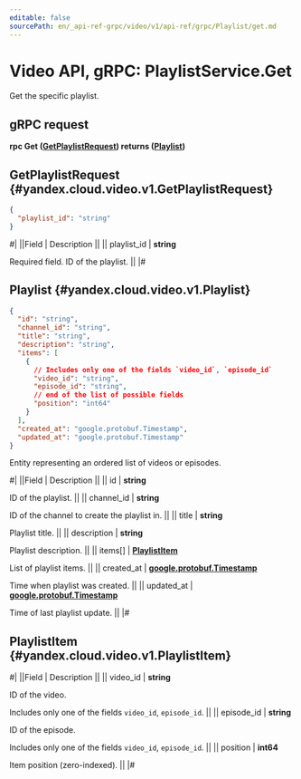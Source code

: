 ```yaml
---
editable: false
sourcePath: en/_api-ref-grpc/video/v1/api-ref/grpc/Playlist/get.md
---
```


# Video API, gRPC: PlaylistService.Get

Get the specific playlist.

## gRPC request

**rpc Get ([GetPlaylistRequest](#yandex.cloud.video.v1.GetPlaylistRequest)) returns ([Playlist](#yandex.cloud.video.v1.Playlist))**

## GetPlaylistRequest {#yandex.cloud.video.v1.GetPlaylistRequest}

```json
{
  "playlist_id": "string"
}
```

#|
||Field | Description ||
|| playlist_id | **string**

Required field. ID of the playlist. ||
|#

## Playlist {#yandex.cloud.video.v1.Playlist}

```json
{
  "id": "string",
  "channel_id": "string",
  "title": "string",
  "description": "string",
  "items": [
    {
      // Includes only one of the fields `video_id`, `episode_id`
      "video_id": "string",
      "episode_id": "string",
      // end of the list of possible fields
      "position": "int64"
    }
  ],
  "created_at": "google.protobuf.Timestamp",
  "updated_at": "google.protobuf.Timestamp"
}
```

Entity representing an ordered list of videos or episodes.

#|
||Field | Description ||
|| id | **string**

ID of the playlist. ||
|| channel_id | **string**

ID of the channel to create the playlist in. ||
|| title | **string**

Playlist title. ||
|| description | **string**

Playlist description. ||
|| items[] | **[PlaylistItem](#yandex.cloud.video.v1.PlaylistItem)**

List of playlist items. ||
|| created_at | **[google.protobuf.Timestamp](https://developers.google.com/protocol-buffers/docs/reference/google.protobuf#timestamp)**

Time when playlist was created. ||
|| updated_at | **[google.protobuf.Timestamp](https://developers.google.com/protocol-buffers/docs/reference/google.protobuf#timestamp)**

Time of last playlist update. ||
|#

## PlaylistItem {#yandex.cloud.video.v1.PlaylistItem}

#|
||Field | Description ||
|| video_id | **string**

ID of the video.

Includes only one of the fields `video_id`, `episode_id`. ||
|| episode_id | **string**

ID of the episode.

Includes only one of the fields `video_id`, `episode_id`. ||
|| position | **int64**

Item position (zero-indexed). ||
|#